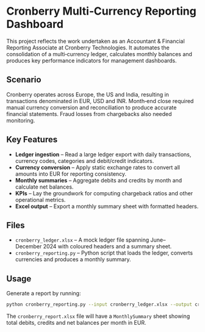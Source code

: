 # Cronberry Multi‑Currency Reporting Dashboard

This project reflects the work undertaken as an Accountant & Financial Reporting Associate at Cronberry Technologies. It automates the consolidation of a multi‑currency ledger, calculates monthly balances and produces key performance indicators for management dashboards.

## Scenario

Cronberry operates across Europe, the US and India, resulting in transactions denominated in EUR, USD and INR. Month‑end close required manual currency conversion and reconciliation to produce accurate financial statements. Fraud losses from chargebacks also needed monitoring.

## Key Features

* **Ledger ingestion** – Read a large ledger export with daily transactions, currency codes, categories and debit/credit indicators.
* **Currency conversion** – Apply static exchange rates to convert all amounts into EUR for reporting consistency.
* **Monthly summaries** – Aggregate debits and credits by month and calculate net balances.
* **KPIs** – Lay the groundwork for computing chargeback ratios and other operational metrics.
* **Excel output** – Export a monthly summary sheet with formatted headers.

## Files

* `cronberry_ledger.xlsx` – A mock ledger file spanning June–December 2024 with coloured headers and a summary sheet.
* `cronberry_reporting.py` – Python script that loads the ledger, converts currencies and produces a monthly summary.

## Usage

Generate a report by running:

```bash
python cronberry_reporting.py --input cronberry_ledger.xlsx --output cronberry_report.xlsx
```

The `cronberry_report.xlsx` file will have a `MonthlySummary` sheet showing total debits, credits and net balances per month in EUR.